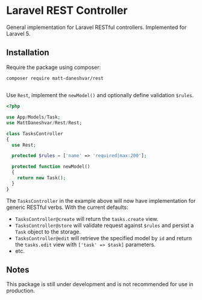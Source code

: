 # Laravel REST Controller
General implementation for Laravel RESTful controllers. Implemented for Laravel 5.
## Installation
Require the package using composer:
```
composer require matt-daneshvar/rest
```
## 
Use `Rest`, implement the `newModel()` and optionally define validation `$rules`. 
```php
<?php

use App/Models/Task;
use MattDaneshvar/Rest/Rest;

class TasksController
{
  use Rest;

  protected $rules = ['name' => 'required|max:200'];

  protected function newModel()
  {
    return new Task();
  }
}
```
The `TasksController` in the example above will now have implementation for generic RESTful verbs.  With the current defaults:
* `TasksController@create` will return the `tasks.create` view.
* `TasksController@store` will validate request against `$rules` and persist a `Task` object to the storage. 
* `TasksController@edit` will retrieve the specified model by `id` and return the `tasks.edit` view with `['task' => $task]` parameters.
* etc.

## Notes
This package is still under development and is not recommended for use in production.
